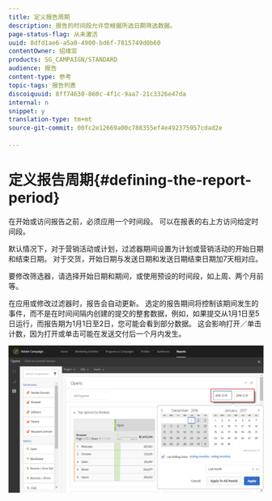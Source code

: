 ```yaml
---
title: 定义报告周期
description: 报告的时间段允许您根据所选日期筛选数据。
page-status-flag: 从未激活
uuid: 8dfd1ae6-a5a0-4900-bd6f-7815749d0b60
contentOwner: 绍维亚
products: SG_CAMPAIGN/STANDARD
audience: 报告
content-type: 参考
topic-tags: 报告列表
discoiquuid: 8ff74630-860c-4f1c-9aa7-21c3326e47da
internal: n
snippet: y
translation-type: tm+mt
source-git-commit: 00fc2e12669a00c788355ef4e492375957cdad2e

---
```



# 定义报告周期{#defining-the-report-period}

在开始或访问报告之前，必须应用一个时间段。 可以在报表的右上方访问给定时间段。

默认情况下，对于营销活动或计划，过滤器期间设置为计划或营销活动的开始日期和结束日期。 对于交货，开始日期与发送日期和发送日期结束日期加7天相对应。

要修改筛选器，请选择开始日期和期间，或使用预设的时间段，如上周、两个月前等。

在应用或修改过滤器时，报告会自动更新。 选定的报告期间将控制该期间发生的事件，而不是在时间间隔内创建的提交的整套数据，例如，如果提交从1月1日至5日运行，而报告期为1月1日至2日，您可能会看到部分数据。 这会影响打开／单击计数，因为打开或单击可能在发送交付后一个月内发生。

![](assets/campaign_reports_5.png)

